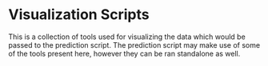 # Visualization Scripts

This is a collection of tools used for visualizing the data which would be passed to the prediction script. The prediction script may make use of some of the tools present here, however they can be ran standalone as well. 